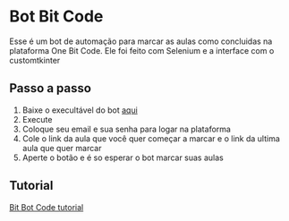 # Bot Bit Code #
Esse é um bot de automação para marcar as aulas como concluidas na plataforma One Bit Code. Ele foi feito com Selenium e
a interface com o customtkinter
## Passo a passo ##
1. Baixe o execultável do bot [aqui](https://github.com/KAHISS/Bit_Bot_Code/releases/download/v1.0.0/app.exe)
2. Execute
3. Coloque seu email e sua senha para logar na plataforma
4. Cole o link da aula que você quer começar a marcar e o link da ultima aula que quer marcar
5. Aperte o botão e é so esperar o bot marcar suas aulas

## Tutorial ##
[Bit Bot Code tutorial](https://youtu.be/Sic5SCd2hL0)
